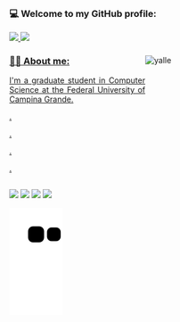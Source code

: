 ##
### 💻 Welcome to my GitHub profile:

<div align="left">
  <a href="https://github.com/yallerocha">
  <img width="48%" src="https://github-readme-stats.vercel.app/api?username=yallerocha&show_icons=true&theme=dark&include_all_commits=true&count_private=true"/>
  <img width="48%" src="https://github-readme-stats.vercel.app/api/top-langs/?username=yallerocha&layout=compact&langs_count=7&theme=dark&card_width=433"/>
</div>

<p align=justify> 
<img align="right" alt="yalle" height="260" width="260" src="https://media.discordapp.net/attachments/790229238149152771/945705865078538260/3426523_Mesa_de_trabajo_1.png?width=473&height=473">     
    
### 👨‍💻 About me:
   <p align=justify> I'm a graduate student in Computer Science at the Federal University of Campina Grande.
   <p align=justify> .
   <p align=justify> .
   <p align=justify> .
   <p align=justify> .
     
##
<a href="https://api.whatsapp.com/send?phone=5583981796615" target="_blank"><img src="https://img.shields.io/badge/WhatsApp-25D366?style=for-the-badge&logo=whatsapp&logoColor=white" target="_blank"></a>
<a href="https://instagram.com/yallerocha" target="_blank"><img src="https://img.shields.io/badge/-Instagram-%23E4405F?style=for-the-badge&logo=instagram&logoColor=white" target="_blank"></a>
<a href="https://twitter.com/yallerocha_" target="_blank"><img src="https://img.shields.io/badge/Twitter-1DA1F2?style=for-the-badge&logo=twitter&logoColor=white" target="_blank"></a>
<a href = "mailto:yalle.rocha2020@gmail.com"><img src="https://img.shields.io/badge/-Gmail-%23333?style=for-the-badge&logo=gmail&logoColor=white" target="_blank"></a>
     
![Snake animation](https://github.com/yallerocha/yallerocha/blob/output/github-contribution-grid-snake.svg)
